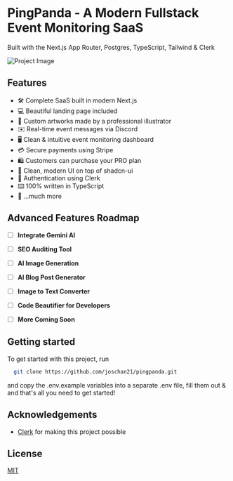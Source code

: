 # PingPanda - A Modern Fullstack Event Monitoring SaaS

Built with the Next.js App Router, Postgres, TypeScript, Tailwind & Clerk

![Project Image](https://github.com/joschan21/pingpanda/blob/main/public/thumbnail.png)

## Features

- 🛠️ Complete SaaS built in modern Next.js
- 💻 Beautiful landing page included
- 🎨 Custom artworks made by a professional illustrator
- ✉️ Real-time event messages via Discord
- 🖥️ Clean & intuitive event monitoring dashboard
- 💳 Secure payments using Stripe
- 🛍️ Customers can purchase your PRO plan
- 🌟 Clean, modern UI on top of shadcn-ui
- 🔑 Authentication using Clerk
- ⌨️ 100% written in TypeScript
- 🎁 ...much more

## Advanced Features Roadmap

- [ ] **Integrate Gemini AI**
- [ ] **SEO Auditing Tool**
- [ ] **AI Image Generation**
- [ ] **AI Blog Post Generator**
- [ ] **Image to Text Converter**
- [ ] **Code Beautifier for Developers**
- [ ] **More Coming Soon**


## Getting started

To get started with this project, run

```bash
  git clone https://github.com/joschan21/pingpanda.git
```

and copy the .env.example variables into a separate .env file, fill them out & and that's all you need to get started!


## Acknowledgements

- [Clerk](https://link.joshtriedcoding.com/clerk) for making this project possible

## License

[MIT](https://choosealicense.com/licenses/mit/)
